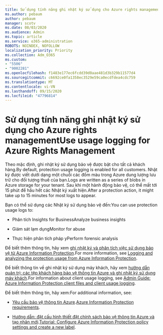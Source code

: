 ```yaml
---
title: Sử dụng tính năng ghi nhật ký sử dụng cho Azure rights management
ms.author: pebaum
author: pebaum
manager: scotv
ms.date: 08/03/2020
ms.audience: Admin
ms.topic: article
ms.service: o365-administration
ROBOTS: NOINDEX, NOFOLLOW
localization_priority: Priority
ms.collection: Adm_O365
ms.custom:
- "5506"
- "9002281"
ms.openlocfilehash: f1483e177ec6fcdd39d0aae481d3b329b11577d4
ms.sourcegitcommit: c6692ce0fa1358ec3529e59ca0ecdfdea4cdc759
ms.translationtype: MT
ms.contentlocale: vi-VN
ms.lasthandoff: 09/15/2020
ms.locfileid: "47796814"
---
```

# <a name="use-usage-logging-for-azure-rights-management"></a><span data-ttu-id="e4c54-102">Sử dụng tính năng ghi nhật ký sử dụng cho Azure rights management</span><span class="sxs-lookup"><span data-stu-id="e4c54-102">Use usage logging for Azure Rights Management</span></span>

<span data-ttu-id="e4c54-103">Theo mặc định, ghi nhật ký sử dụng bảo vệ được bật cho tất cả khách hàng.</span><span class="sxs-lookup"><span data-stu-id="e4c54-103">By default, protection usage logging is enabled for all customers.</span></span> <span data-ttu-id="e4c54-104">Nhật ký được viết dưới dạng một chuỗi các đốm màu trong Azure dung lượng lưu trữ cho đối tượng thuê của bạn.</span><span class="sxs-lookup"><span data-stu-id="e4c54-104">Logs are written as a series of blobs in Azure storage for your tenant.</span></span> <span data-ttu-id="e4c54-105">Sau khi một hành động bảo vệ, có thể mất tới 15 phút để hầu hết các Nhật ký xuất hiện.</span><span class="sxs-lookup"><span data-stu-id="e4c54-105">After a protection action, it might take up to 15 minutes for most logs to appear.</span></span>

<span data-ttu-id="e4c54-106">Bạn có thể sử dụng các Nhật ký sử dụng bảo vệ đến:</span><span class="sxs-lookup"><span data-stu-id="e4c54-106">You can use protection usage logs to:</span></span>

- <span data-ttu-id="e4c54-107">Phân tích Insights for Business</span><span class="sxs-lookup"><span data-stu-id="e4c54-107">Analyze business insights</span></span>

- <span data-ttu-id="e4c54-108">Giám sát lạm dụng</span><span class="sxs-lookup"><span data-stu-id="e4c54-108">Monitor for abuse</span></span>

- <span data-ttu-id="e4c54-109">Thực hiện phân tích pháp y</span><span class="sxs-lookup"><span data-stu-id="e4c54-109">Perform forensic analysis</span></span>

<span data-ttu-id="e4c54-110">Để biết thêm thông tin, hãy xem [ghi nhật ký và phân tích việc sử dụng bảo vệ từ Azure Information Protection](https://docs.microsoft.com/azure/information-protection/log-analyze-usage).</span><span class="sxs-lookup"><span data-stu-id="e4c54-110">For more information, see [Logging and analyzing the protection usage from Azure Information Protection](https://docs.microsoft.com/azure/information-protection/log-analyze-usage).</span></span>

<span data-ttu-id="e4c54-111">Để biết thông tin về ghi nhật ký sử dụng máy khách, hãy xem [hướng dẫn quản trị: các tệp khách hàng bảo vệ thông tin Azure và ghi nhật ký sử dụng máy khách](https://docs.microsoft.com/azure/information-protection/rms-client/client-admin-guide-files-and-logging).</span><span class="sxs-lookup"><span data-stu-id="e4c54-111">For information about client usage logging, see [Admin Guide: Azure Information Protection client files and client usage logging](https://docs.microsoft.com/azure/information-protection/rms-client/client-admin-guide-files-and-logging).</span></span>

<span data-ttu-id="e4c54-112">Để biết thêm thông tin, hãy xem:</span><span class="sxs-lookup"><span data-stu-id="e4c54-112">For additional information, see:</span></span>

- <span data-ttu-id="e4c54-113">[Yêu cầu bảo vệ thông tin Azure](https://docs.microsoft.com/azure/information-protection/get-started/requirements).</span><span class="sxs-lookup"><span data-stu-id="e4c54-113">[Azure Information Protection requirements](https://docs.microsoft.com/azure/information-protection/get-started/requirements).</span></span>
    
- <span data-ttu-id="e4c54-114">[Hướng dẫn: đặt cấu hình thiết đặt chính sách bảo vệ thông tin Azure và tạo nhãn mới](https://docs.microsoft.com/azure/information-protection/get-started/infoprotect-quick-start-tutorial).</span><span class="sxs-lookup"><span data-stu-id="e4c54-114">[Tutorial: Configure Azure Information Protection policy settings and create a new label](https://docs.microsoft.com/azure/information-protection/get-started/infoprotect-quick-start-tutorial).</span></span>